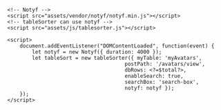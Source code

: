     <!-- Notyf -->
    <script src="assets/vendor/notyf/notyf.min.js"></script>
    <!-- tableSorter can use notyf -->
    <script src="assets/js/tablesorter.js"></script>

    <script>
        document.addEventListener("DOMContentLoaded", function(event) {
            let notyf = new Notyf({ duration: 4000 });
            let tableSort = new tableSorter({ myTable: 'myAvatars', 
                                          postPath: '/avatars/view', 
                                          dbRows: <?=$total?>, 
                                          enableSearch: true, 
                                          searchBox: 'search-box', 
                                          notyf: notyf }); 
        });
    </script>
